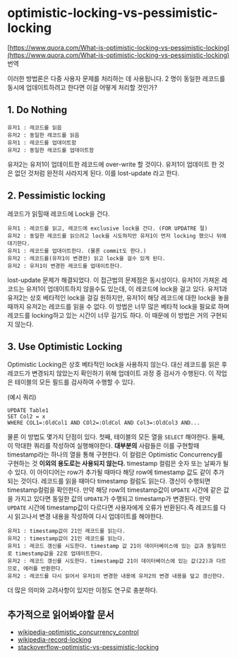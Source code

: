 # optimistic-locking-vs-pessimistic-locking

[https://www.quora.com/What-is-optimistic-locking-vs-pessimistic-locking](https://www.quora.com/What-is-optimistic-locking-vs-pessimistic-locking) 번역

이러한 방법론은 다중 사용자 문제를 처리하는 데 사용됩니다. 2 명이 동일한 레코드를 동시에 업데이트하려고 한다면 이걸 어떻게 처리할 것인가?

## 1. Do Nothing

    유저1 : 레코드를 읽음
    유저2 : 동일한 레코드를 읽음
    유저1 : 레코드를 업데이트함
    유저2 : 동일한 레코드를 업데이트함

유저2는 유저1이 업데이트한 레코드에 over-write 할 것이다. 유저1이 업데이트 한 것은 없던 것처럼 완전히 사라지게 된다. 이를 lost-update 라고 한다.

## 2. Pessimistic locking

레코드가 읽힐때 레코드에 Lock을 건다.

    유저1 : 레코드를 읽고, 레코드에 exclusive lock을 건다. (FOR UPDATRE 절)
    유저2 : 동일한 레코드를 읽으려고 lock을 시도하지만 유저1이 먼저 locking 했으니 뒤에 대기한다.
    유저1 : 레코드를 업데이트한다. (물론 commit도 한다.)
    유저2 : 레코드를(유저1이 변경한) 읽고 lock을 걸수 있게 된다.
    유저2 : 유저1이 변경한 레코드를 업데이트한다.

lost-update 문제가 해결되었다. 이 접근법의 문제점은 동시성이다. 유저1이 가져온 레코드는 유저1이 업데이트하지 않을수도 있는데, 이 레코드에 lock을 걸고 있다. 유저1과 유저2는 상호 베타적인 lock을 걸길 원하지만, 유저1이 해당 레코드에 대한 lock을 놓을때까지 유저2는 레코드를 읽을 수 없다. 이 방법은 너무 많은 베타적 lock을 필요로 하며 레코드를 locking하고 있는 시간이 너무 길기도 하다. 이 때문에 이 방법은 거의 구현되지 않는다.

## 3. Use Optimistic Locking

Optimistic Locking은 상호 베타적인 lock을 사용하지 않는다. 대신 레코드를 읽은 후 레코드가 변경되지 않았는지 확인하기 위해 업데이트 과정 중 검사가 수행된다. 이 작업은 테이블의 모든 필드를 검사하여 수행할 수 있다.

(예시 쿼리)

    UPDATE Table1 
    SET Col2 = x 
    WHERE COL1=:OldCol1 AND COl2=:OldCol AND Col3=:OldCol3 AND...

물론 이 방법도 몇가지 단점이 있다. 첫째, 테이블의 모든 열을 `SELECT` 해야한다. 둘째, 이 막대한 쿼리를 작성하여 실행해야한다. **대부분의** 사람들은 이를 구현할때 timestamp라는 하나의 열을 통해 구현한다. 이 컬럼은 Optimistic Concurrency를 구현하는 것 **이외의 용도로는 사용되지 않는다.** timestamp 컬럼은 숫자 또는 날짜가 될 수 있다. 이 아이디어는 row가 추가될 때마다 해당 row에 timestamp 값도 같이 추가되는 것이다. 레코드를 읽을 때마다 timestamp 컬럼도 읽는다. 갱신이 수행되면 timestamp컬럼을 확인한다. 만약 해당 row의 timestamp값이 `UPDATE` 시간에 같은 값을 가지고 있다면 동일한 값의 `UPDATE`가 수행되고 timestamp가 변경된다. 만약 `UPDATE` 시간에 timestamp값이 다르다면 사용자에게 오류가 반환된다.즉 레코드를 다시 읽고나서 변경 내용을 작성하여 다시 업데이트를 해야한다.

    유저1 : timestamp값이 21인 레코드를 읽는다.
    유저2 : timestamp값이 21인 레코드를 읽는다.
    유저1 : 레코드 갱신를 시도한다. timestamp 값 21이 데이터베이스에 있는 값과 동일하므로 timestamp값을 22로 업데이트한다.
    유저2 : 레코드 갱신를 시도한다. timestamp값 21이 데이터베이스에 있는 값(22)과 다르므로, 에러를 반환한다.
    유저2 : 레코드를 다시 읽어서 유저1이 변경한 내용에 유저2의 변경 내용을 덮고 갱신한다.

더 많은 의미와 고려사항이 있지만 이정도 연구로 충분하다.

## 추가적으로 읽어봐야할 문서
- [wikipedia-optimistic_concurrency_control](https://en.wikipedia.org/wiki/Optimistic_concurrency_control)
- [wikipedia-record-locking](https://en.wikipedia.org/wiki/Record_locking)
- [stackoverflow-optimistic-vs-pessimistic-locking](https://stackoverflow.com/questions/129329/optimistic-vs-pessimistic-locking)

